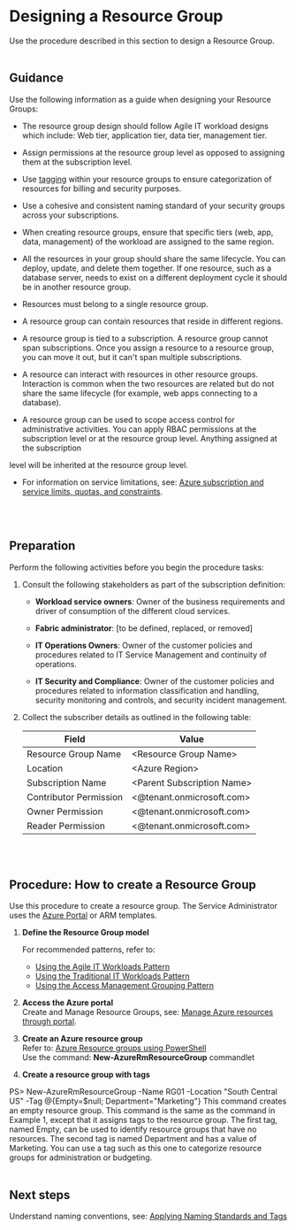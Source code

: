 # Designing a Resource Group 
Use the procedure described in this section to design a Resource Group. 
<br />
<br />

## Guidance
Use the following information as a guide when designing your Resource Groups:

- The resource group design should follow Agile IT workload designs which include:  Web tier, application 
   tier, data tier, management tier. 
   
- Assign permissions at the resource group level as opposed to assigning them at the subscription level. 
- Use [tagging](4.1-Applying-Azure-Tags.md) within your resource groups to ensure categorization of resources for billing and security purposes. 
- Use a cohesive and consistent naming standard of your security groups across your subscriptions. 
- When creating resource groups, ensure that specific tiers (web, app, data, management) of the workload 
   are assigned to the same region. 
- All the resources in your group should share the same lifecycle. You can deploy, update, and  delete them together. If one resource, such as a database server, needs to exist on a different deployment cycle it should be in another resource group. 
- Resources must belong to a single resource group. 
- A resource group can contain resources that reside in different regions. 
- A resource group is tied to a subscription. A resource group cannot span subscriptions. Once you assign a 
  resource to a resource group, you can move it out, but it can't span multiple subscriptions. 
- A resource can interact with resources in other resource groups. Interaction is common when the two 
  resources are related but do not share the same lifecycle (for example, web apps connecting to a 
  database). 
- A resource group can be used to scope access control for administrative activities. You can apply RBAC 
  permissions at the subscription level or at the resource group level. Anything assigned at the subscription 

level will be inherited at the resource group level. 
- For information on service limitations, see: [Azure subscription and service limits, quotas, and constraints](https://docs.microsoft.com/en-us/azure/azure-subscription-service-limits).  
<br />
<br />

## Preparation 
Perform the following activities before you begin the procedure tasks:  

1. Consult the following stakeholders as part of the subscription definition:

   - **Workload service owners**:  Owner of the business requirements and driver of consumption of the 
   different cloud services. 

   - **Fabric administrator**:  [to be defined, replaced, or removed] 

   - **IT Operations Owners**:  Owner of the customer policies and procedures related to IT Service 
   Management and continuity of operations. 

   - **IT Security and Compliance**:  Owner of the customer policies and procedures related to information 
   classification and handling, security monitoring and controls, and security incident management. 

2. Collect the subscriber details as outlined in the following table:

   | Field | Value |
   |------------------------------|----------------------------|
   | Resource Group Name   | \<Resource Group Name\>   | 
   | Location    | \<Azure Region\> | 
   | Subscription Name  | \<Parent Subscription Name\>  | 
   | Contributor Permission    | \<@tenant.onmicrosoft.com\> |  
   | Owner Permission   | \<@tenant.onmicrosoft.com\> |  
   | Reader Permission   | \<@tenant.onmicrosoft.com\> |  
<br />
<br />

## Procedure:  How to create a Resource Group 
Use this procedure to create a resource group. The Service Administrator uses the [Azure Portal](https://ms.portal.azure.com/) or ARM 
templates. 

1. **Define the Resource Group model**

   For recommended patterns, refer to:  
   - [Using the Agile IT Workloads Pattern](3.1.1-Using-the-Agile-IT-Workloads-Pattern.md) 
   - [Using the Traditional IT Workloads Pattern](3.1.2-Using-the-Traditional-IT-Workloads-Pattern.md) 
   - [Using the Access Management Grouping Pattern](3.1.3-Using-the-Access-Management-Grouping-Pattern.md) 

2. **Access the Azure portal**  
   Create and Manage Resource Groups, see: [Manage Azure resources through portal](https://docs.microsoft.com/en-us/rest/api/resources/resourcegroups). 

3. **Create an Azure resource group**  
   Refer to:  [Azure Resource groups using PowerShell](https://docs.microsoft.com/en-us/powershell/module/azurerm.resources/new-azurermresourcegroup?view=azurermps-6.1.0&viewFallbackFrom=azurermps-5.1.1)  
   Use the command: **New-AzureRmResourceGroup** commandlet 

4. **Create a resource group with tags**  
   
  PS> New-AzureRmResourceGroup -Name RG01 -Location "South Central US" -Tag @{Empty=$null; Department="Marketing"}
  This command creates an empty resource group. This command is the same as the command in Example 1, except that it assigns tags to the   resource group. The first tag, named Empty, can be used to identify resource groups that have no resources. The second tag is named Department and has a value of Marketing. You can use a tag such as this one to categorize resource groups for administration or budgeting.
<br />
<br />
 
## Next steps 
Understand naming conventions, see: [Applying Naming Standards and Tags](4.0-Applying-Naming-Standards-and-Tags.md) 
